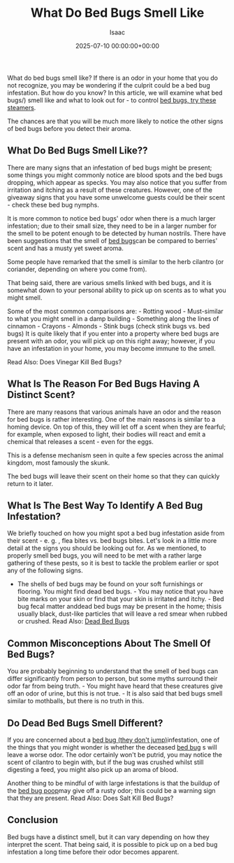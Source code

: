 ﻿---
title: What Do Bed Bugs Smell Like
description: What do bed bugs smell like? If there is an odor in your home that you do not recognize, you may be wondering if the culprit could be a bed bug infestation....
slug: /what-do-bed-bugs-smell-like/
date: 2025-07-10 00:00:00+00:00
lastmod: 2025-07-10 00:00:00+03:00
author: Isaac
categories:
- Bed Bugs
- Guide
tags:
- bed-bugs
- bed
- bug
layout: post
---

What do bed bugs smell like? If there is an odor in your home that you do not recognize, you may be wondering if the culprit could be a bed bug infestation. But how do you know? In this article, we will examine what bed bugs/) smell like and what to look out for - to control [bed bugs, try these steamers](https://pestpolicy.com/best-bed-bug-steamer/).

The chances are that you will be much more likely to notice the other signs of bed bugs before you detect their aroma.

##  What Do Bed Bugs Smell Like??

There are many signs that an infestation of bed bugs might be present; some things you might commonly notice are blood spots and the bed bugs dropping, which appear as specks. You may also notice that you suffer from irritation and itching as a result of these creatures. However, one of the giveaway signs that you have some unwelcome guests could be their scent - check these bed bug nymphs.

It is more common to notice bed bugs' odor when there is a much larger infestation; due to their small size, they need to be in a larger number for the smell to be potent enough to be detected by human nostrils. There have been suggestions that the smell of [bed bugs](https://entomology.ca.uky.edu/ef636)can be compared to berries' scent and has a musty yet sweet aroma.

Some people have remarked that the smell is similar to the herb cilantro (or coriander, depending on where you come from).

That being said, there are various smells linked with bed bugs, and it is somewhat down to your personal ability to pick up on scents as to what you might smell.

Some of the most common comparisons are: - Rotting wood - Must-similar to what you might smell in a damp building - Something along the lines of cinnamon - Crayons - Almonds - Stink bugs (check stink bugs vs. bed bugs) It is quite likely that if you enter into a property where bed bugs are present with an odor, you will pick up on this right away; however, if you have an infestation in your home, you may become immune to the smell.

Read Also: Does Vinegar Kill Bed Bugs?

##  What Is The Reason For Bed Bugs Having A Distinct Scent?

There are many reasons that various animals have an odor and the reason for bed bugs is rather interesting. One of the main reasons is similar to a homing device. On top of this, they will let off a scent when they are fearful; for example, when exposed to light, their bodies will react and emit a chemical that releases a scent - even for the eggs.

This is a defense mechanism seen in quite a few species across the animal kingdom, most famously the skunk.

The bed bugs will leave their scent on their home so that they can quickly return to it later.

##  What Is The Best Way To Identify A Bed Bug Infestation?

We briefly touched on how you might spot a bed bug infestation aside from their scent - e. g. , flea bites vs. bed bugs bites. Let's look in a little more detail at the signs you should be looking out for. As we mentioned, to properly smell bed bugs, you will need to be met with a rather large gathering of these pests, so it is best to tackle the problem earlier or spot any of the following signs.

- The shells of bed bugs may be found on your soft furnishings or flooring. You might find dead bed bugs. - You may notice that you have bite marks on your skin or find that your skin is irritated and itchy. - Bed bug fecal matter anddead bed bugs may be present in the home; thisis usually black, dust-like particles that will leave a red smear when rubbed or crushed. Read Also: [Dead Bed Bugs](https://pestpolicy.com/dead-bed-bugs/)

##  Common Misconceptions About The Smell Of Bed Bugs?

You are probably beginning to understand that the smell of bed bugs can differ significantly from person to person, but some myths surround their odor far from being truth. - You might have heard that these creatures give off an odor of urine, but this is not true. - It is also said that bed bugs smell similar to mothballs, but there is no truth in this.

##  Do Dead Bed Bugs Smell Different?

If you are concerned about a [bed bug (they don't jump)](https://pestpolicy.com/do-bed-bugs-jump/)infestation, one of the things that you might wonder is whether the deceased [bed bug](%view_link%) s will leave a worse odor. The odor certainly won't be putrid, you may notice the scent of cilantro to begin with, but if the bug was crushed whilst still digesting a feed, you might also pick up an aroma of blood.

Another thing to be mindful of with large infestations is that the buildup of the [bed bug poop](https://pestpolicy.com/what-does-bed-bug-poop-look-like/)may give off a rusty odor; this could be a warning sign that they are present. Read Also: Does Salt Kill Bed Bugs?

##  Conclusion

Bed bugs have a distinct smell, but it can vary depending on how they interpret the scent. That being said, it is possible to pick up on a bed bug infestation a long time before their odor becomes apparent.

